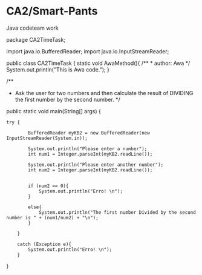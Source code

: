 # CA2/Smart-Pants
Java codeteam work


package CA2TimeTask;

import java.io.BufferedReader;
import java.io.InputStreamReader;


public class CA2TimeTask {
    static void AwaMethod(){
    /**
     * author: Awa
     */
        System.out.println("This is Awa code.");
    }


/**
* Ask the user for two numbers and then calculate the result of DIVIDING the first number by the second number.
*/
 
 
 public static void main(String[] args) {
 
    try {
            
            BufferedReader myKB2 = new BufferedReader(new InputStreamReader(System.in));
            
            System.out.println("Please enter a number");
            int num1 = Integer.parseInt(myKB2.readLine());
            
            System.out.println("Please enter another number");
            int num2 = Integer.parseInt(myKB2.readLine());
            
            
            if (num2 == 0){
                System.out.println("Erro! \n");
            }
            
            else{
                System.out.println("The first number Divided by the second number is " + (num1/num2) + "\n");
            }
            
        }
        
        catch (Exception e){
            System.out.println("Erro! \n");
        }
}
